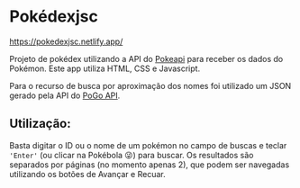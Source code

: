 # Pokédexjsc

https://pokedexjsc.netlify.app/

Projeto de pokédex utilizando a API do [Pokeapi](https://github.com/PokeAPI/pokeapi) para receber os dados do Pokémon. Este app utiliza HTML, CSS e Javascript.

Para o recurso de busca por aproximação dos nomes foi utilizado um JSON gerado pela API do [PoGo API](https://pogoapi.net/documentation/).

## Utilização:

Basta digitar o ID ou o nome de um pokémon no campo de buscas e teclar `'Enter'` (ou clicar na Pokébola 😜) para buscar.
Os resultados são separados por páginas (no momento apenas 2), que podem ser navegadas utilizando os botões de Avançar e Recuar.

